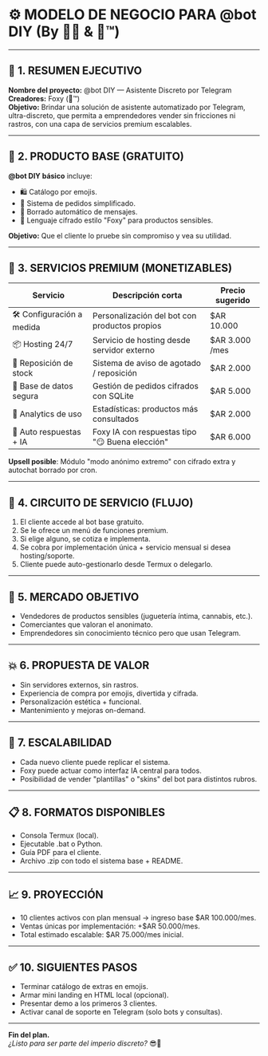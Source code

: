 # ⚙️ MODELO DE NEGOCIO PARA @bot DIY (By 🧙‍♂️ & 🦊™)

---

## 🧱 1. RESUMEN EJECUTIVO

**Nombre del proyecto:** @bot DIY — Asistente Discreto por Telegram  
**Creadores:** Foxy (🦊™)  
**Objetivo:** Brindar una solución de asistente automatizado por Telegram, ultra-discreto, que permita a emprendedores vender sin fricciones ni rastros, con una capa de servicios premium escalables.

---

## 🧩 2. PRODUCTO BASE (GRATUITO)

**@bot DIY básico** incluye:

- 🛍️ Catálogo por emojis.
- 🚚 Sistema de pedidos simplificado.
- 🔐 Borrado automático de mensajes.
- 💬 Lenguaje cifrado estilo "Foxy" para productos sensibles.

**Objetivo:** Que el cliente lo pruebe sin compromiso y vea su utilidad.

---

## 💸 3. SERVICIOS PREMIUM (MONETIZABLES)

| Servicio                   | Descripción corta                               | Precio sugerido |
| -------------------------- | ----------------------------------------------- | ----------------|
| 🛠️ Configuración a medida | Personalización del bot con productos propios   | $AR 10.000       |
| 📦 Hosting 24/7            | Servicio de hosting desde servidor externo      | $AR 3.000 /mes  |
| 🔄 Reposición de stock     | Sistema de aviso de agotado / reposición        | $AR 2.000       |
| 🔑 Base de datos segura    | Gestión de pedidos cifrados con SQLite          | $AR 5.000       |
| 🎯 Analytics de uso        | Estadísticas: productos más consultados         | $AR 2.000       |
| 🤖 Auto respuestas + IA    | Foxy IA con respuestas tipo "😏 Buena elección" | $AR 6.000       |

**Upsell posible**: Módulo "modo anónimo extremo" con cifrado extra y autochat borrado por cron.

---

## 🧭 4. CIRCUITO DE SERVICIO (FLUJO)

1. El cliente accede al bot base gratuito.
2. Se le ofrece un menú de funciones premium.
3. Si elige alguno, se cotiza e implementa.
4. Se cobra por implementación única + servicio mensual si desea hosting/soporte.
5. Cliente puede auto-gestionarlo desde Termux o delegarlo.

---

## 🎯 5. MERCADO OBJETIVO

- Vendedores de productos sensibles (juguetería íntima, cannabis, etc.).
- Comerciantes que valoran el anonimato.
- Emprendedores sin conocimiento técnico pero que usan Telegram.

---

## 💥 6. PROPUESTA DE VALOR

- Sin servidores externos, sin rastros.
- Experiencia de compra por emojis, divertida y cifrada.
- Personalización estética + funcional.
- Mantenimiento y mejoras on-demand.

---

## 🚀 7. ESCALABILIDAD

- Cada nuevo cliente puede replicar el sistema.
- Foxy puede actuar como interfaz IA central para todos.
- Posibilidad de vender "plantillas" o "skins" del bot para distintos rubros.

---

## 📋 8. FORMATOS DISPONIBLES

- Consola Termux (local).
- Ejecutable .bat o Python.
- Guía PDF para el cliente.
- Archivo .zip con todo el sistema base + README.

---

## 📈 9. PROYECCIÓN

- 10 clientes activos con plan mensual → ingreso base $AR 100.000/mes.
- Ventas únicas por implementación: +$AR 50.000/mes.
- Total estimado escalable: $AR 75.000/mes inicial.

---

## ✅ 10. SIGUIENTES PASOS

- Terminar catálogo de extras en emojis.
- Armar mini landing en HTML local (opcional).
- Presentar demo a los primeros 3 clientes.
- Activar canal de soporte en Telegram (solo bots y consultas).

---

**Fin del plan.**  
*¿Listo para ser parte del imperio discreto?* 😎🦊
